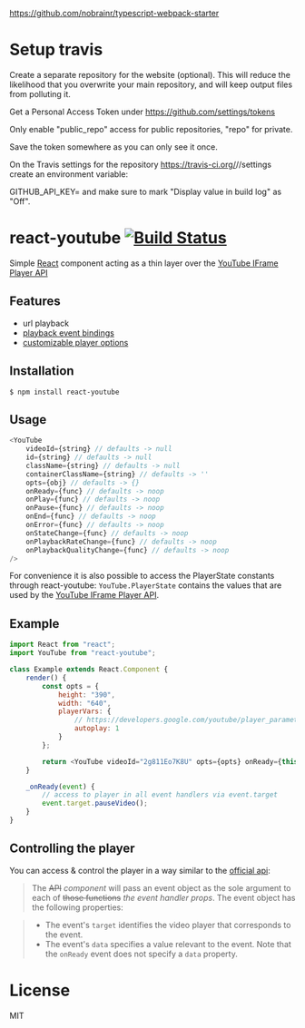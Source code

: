 https://github.com/nobrainr/typescript-webpack-starter

# Setup travis

Create a separate repository for the website (optional). This will reduce the likelihood that you overwrite your main repository, and will keep output files from polluting it.

Get a Personal Access Token under https://github.com/settings/tokens

Only enable "public_repo" access for public repositories, "repo" for private.

Save the token somewhere as you can only see it once.

On the Travis settings for the repository https://travis-ci.org/<me>/<myrepo>/settings create an environment variable:

GITHUB_API_KEY=<token>
and make sure to mark "Display value in build log" as "Off".

# react-youtube [![Build Status](https://travis-ci.org/troybetz/react-youtube.svg?branch=master)](https://travis-ci.org/troybetz/react-youtube)

Simple [React](http://facebook.github.io/react/) component acting as a thin layer over the [YouTube IFrame Player API](https://developers.google.com/youtube/iframe_api_reference)

## Features

-   url playback
-   [playback event bindings](https://developers.google.com/youtube/iframe_api_reference#Events)
-   [customizable player options](https://developers.google.com/youtube/player_parameters)

## Installation

```
$ npm install react-youtube
```

## Usage

```js
<YouTube
    videoId={string} // defaults -> null
    id={string} // defaults -> null
    className={string} // defaults -> null
    containerClassName={string} // defaults -> ''
    opts={obj} // defaults -> {}
    onReady={func} // defaults -> noop
    onPlay={func} // defaults -> noop
    onPause={func} // defaults -> noop
    onEnd={func} // defaults -> noop
    onError={func} // defaults -> noop
    onStateChange={func} // defaults -> noop
    onPlaybackRateChange={func} // defaults -> noop
    onPlaybackQualityChange={func} // defaults -> noop
/>
```

For convenience it is also possible to access the PlayerState constants through react-youtube:
`YouTube.PlayerState` contains the values that are used by the [YouTube IFrame Player API](https://developers.google.com/youtube/iframe_api_reference#onStateChange).

## Example

```js
import React from "react";
import YouTube from "react-youtube";

class Example extends React.Component {
    render() {
        const opts = {
            height: "390",
            width: "640",
            playerVars: {
                // https://developers.google.com/youtube/player_parameters
                autoplay: 1
            }
        };

        return <YouTube videoId="2g811Eo7K8U" opts={opts} onReady={this._onReady} />;
    }

    _onReady(event) {
        // access to player in all event handlers via event.target
        event.target.pauseVideo();
    }
}
```

## Controlling the player

You can access & control the player in a way similar to the [official api](https://developers.google.com/youtube/iframe_api_reference#Events):

> The ~~API~~ _component_ will pass an event object as the sole argument to each of ~~those functions~~ _the event handler props_. The event object has the following properties:

> -   The event's `target` identifies the video player that corresponds to the event.
> -   The event's `data` specifies a value relevant to the event. Note that the `onReady` event does not specify a `data` property.

# License

MIT
